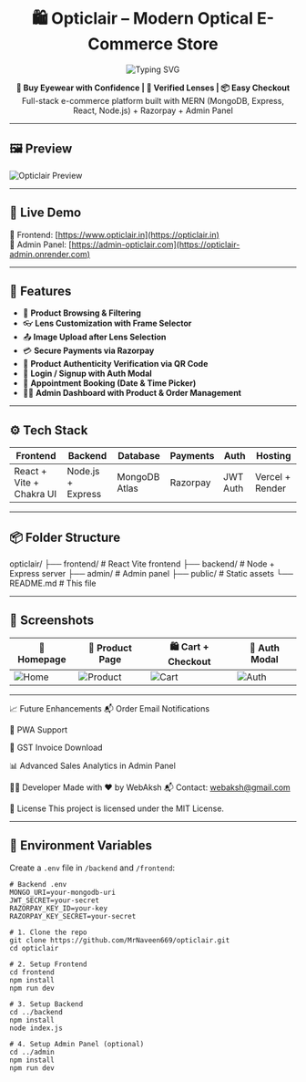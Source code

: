 <h1 align="center">🛍️ Opticlair – Modern Optical E-Commerce Store</h1>

<p align="center">
  <img src="https://readme-typing-svg.herokuapp.com?font=Fira+Code&size=24&pause=1000&color=4D9EF7&center=true&vCenter=true&width=435&lines=Your+Vision+Our+Mission.;Shop+Smart.+See+Clear.;Fast%2C+Secure+%26+Stylish." alt="Typing SVG" />
</p>

<p align="center">
  <strong>🧿 Buy Eyewear with Confidence | 🧾 Verified Lenses | 📦 Easy Checkout</strong><br />
  Full-stack e-commerce platform built with MERN (MongoDB, Express, React, Node.js) + Razorpay + Admin Panel
</p>

---

## 🖼️ Preview

<img src="https://user-images.githubusercontent.com/your-demo-screenshot.gif" alt="Opticlair Preview" />

---

## 🚀 Live Demo

🔗 Frontend: [https://www.opticlair.in](https://opticlair.in)  
🔗 Admin Panel: [https://admin-opticlair.com](https://opticlair-admin.onrender.com)

---

## 🧩 Features

- 🛒 **Product Browsing & Filtering**  
- 👓 **Lens Customization with Frame Selector**  
- 📤 **Image Upload after Lens Selection**  
- 💳 **Secure Payments via Razorpay**  
- 🧾 **Product Authenticity Verification via QR Code**  
- 🔐 **Login / Signup with Auth Modal**  
- 📆 **Appointment Booking (Date & Time Picker)**  
- 🧑‍💼 **Admin Dashboard with Product & Order Management**

---

## ⚙️ Tech Stack

| Frontend | Backend | Database | Payments | Auth | Hosting |
|----------|---------|----------|----------|------|---------|
| React + Vite + Chakra UI | Node.js + Express | MongoDB Atlas | Razorpay | JWT Auth | Vercel + Render |

---

## 📦 Folder Structure
opticlair/
├── frontend/ # React Vite frontend
├── backend/ # Node + Express server
├── admin/ # Admin panel
├── public/ # Static assets
└── README.md # This file

---

## 📸 Screenshots

| 📱 Homepage | 🧾 Product Page | 🛍️ Cart + Checkout | 🔐 Auth Modal |
|------------|----------------|--------------------|---------------|
| ![Home](https://via.placeholder.com/200x120) | ![Product](https://via.placeholder.com/200x120) | ![Cart](https://via.placeholder.com/200x120) | ![Auth](https://via.placeholder.com/200x120) |

---

📈 Future Enhancements
📬 Order Email Notifications

📱 PWA Support

🧾 GST Invoice Download

📊 Advanced Sales Analytics in Admin Panel

🧑‍💻 Developer
Made with ❤️ by WebAksh
📬 Contact: webaksh@gmail.com

📄 License
This project is licensed under the MIT License.

---
## 🔐 Environment Variables

Create a `.env` file in `/backend` and `/frontend`:

```env
# Backend .env
MONGO_URI=your-mongodb-uri
JWT_SECRET=your-secret
RAZORPAY_KEY_ID=your-key
RAZORPAY_KEY_SECRET=your-secret

# 1. Clone the repo
git clone https://github.com/MrNaveen669/opticlair.git
cd opticlair

# 2. Setup Frontend
cd frontend
npm install
npm run dev

# 3. Setup Backend
cd ../backend
npm install
node index.js

# 4. Setup Admin Panel (optional)
cd ../admin
npm install
npm run dev

